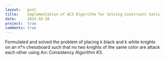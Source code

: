 ```yaml
---
layout:   post
title:    Implementation of AC3 Algorithm for Solving Constraint Satisfaction Problem
date:     2014-10-28
project:  true
comments: true
---
```


Formulated and solved the problem of placing k black and k white knights on an n*n chessboard such that no two knights of the same color are attack each other using Arc Consistency Algorithm #3.
